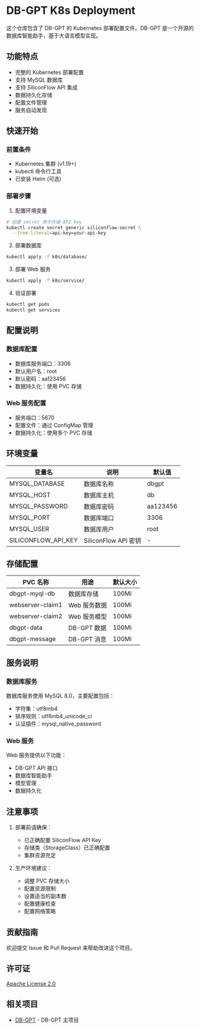 # DB-GPT K8s Deployment

这个仓库包含了 DB-GPT 的 Kubernetes 部署配置文件。DB-GPT 是一个开源的数据库智能助手，基于大语言模型实现。

## 功能特点

- 完整的 Kubernetes 部署配置
- 支持 MySQL 数据库
- 支持 SiliconFlow API 集成
- 数据持久化存储
- 配置文件管理
- 服务自动发现


## 快速开始

### 前置条件

- Kubernetes 集群 (v1.19+)
- kubectl 命令行工具
- 已安装 Helm (可选)

### 部署步骤

1. 配置环境变量
```bash
# 创建 secret 用于存储 API key
kubectl create secret generic siliconflow-secret \
  --from-literal=api-key=your-api-key
```

2. 部署数据库
```bash
kubectl apply -f k8s/database/
```

3. 部署 Web 服务
```bash
kubectl apply -f k8s/service/
```

4. 验证部署
```bash
kubectl get pods
kubectl get services
```

## 配置说明

### 数据库配置

- 数据库服务端口：3306
- 默认用户名：root
- 默认密码：aa123456
- 数据持久化：使用 PVC 存储

### Web 服务配置

- 服务端口：5670
- 配置文件：通过 ConfigMap 管理
- 数据持久化：使用多个 PVC 存储

## 环境变量

| 变量名 | 说明 | 默认值 |
|--------|------|--------|
| MYSQL_DATABASE | 数据库名称 | dbgpt |
| MYSQL_HOST | 数据库主机 | db |
| MYSQL_PASSWORD | 数据库密码 | aa123456 |
| MYSQL_PORT | 数据库端口 | 3306 |
| MYSQL_USER | 数据库用户 | root |
| SILICONFLOW_API_KEY | SiliconFlow API 密钥 | - |

## 存储配置

| PVC 名称 | 用途 | 默认大小 |
|----------|------|----------|
| dbgpt-myql-db | 数据库存储 | 100Mi |
| webserver-claim1 | Web 服务数据 | 100Mi |
| webserver-claim2 | Web 服务模型 | 100Mi |
| dbgpt-data | DB-GPT 数据 | 100Mi |
| dbgpt-message | DB-GPT 消息 | 100Mi |

## 服务说明

### 数据库服务

数据库服务使用 MySQL 8.0，主要配置包括：
- 字符集：utf8mb4
- 排序规则：utf8mb4_unicode_ci
- 认证插件：mysql_native_password

### Web 服务

Web 服务提供以下功能：
- DB-GPT API 接口
- 数据库智能助手
- 模型管理
- 数据持久化

## 注意事项

1. 部署前请确保：
   - 已正确配置 SiliconFlow API Key
   - 存储类（StorageClass）已正确配置
   - 集群资源充足

2. 生产环境建议：
   - 调整 PVC 存储大小
   - 配置资源限制
   - 设置适当的副本数
   - 配置健康检查
   - 配置网络策略

## 贡献指南

欢迎提交 Issue 和 Pull Request 来帮助改进这个项目。

## 许可证

[Apache License 2.0](LICENSE)

## 相关项目

- [DB-GPT](https://github.com/eosphoros-ai/DB-GPT) - DB-GPT 主项目
